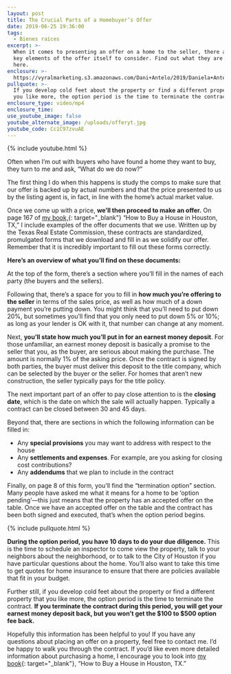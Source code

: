 ```yaml
---
layout: post
title: The Crucial Parts of a Homebuyer’s Offer
date: 2019-06-25 19:36:00
tags:
  - Bienes raíces
excerpt: >-
  When it comes to presenting an offer on a home to the seller, there are a few
  key elements of the offer itself to consider. Find out what they are right
  here.
enclosure: >-
  https://vyralmarketing.s3.amazonaws.com/Dani+Antelo/2019/Daniela+Antelo+Keller+Williams+_+Elements+of+an+offer.mp4
pullquote: >-
  If you develop cold feet about the property or find a different property that
  you like more, the option period is the time to terminate the contract
enclosure_type: video/mp4
enclosure_time:
use_youtube_image: false
youtube_alternate_image: /uploads/offeryt.jpg
youtube_code: Cc1C97zvuAE
---
```


{% include youtube.html %}

Often when I’m out with buyers who have found a home they want to buy, they turn to me and ask, “What do we do now?”

The first thing I do when this happens is study the comps to make sure that our offer is backed up by actual numbers and that the price presented to us by the listing agent is, in fact, in line with the home’s actual market value.

Once we come up with a price, **we’ll then proceed to make an offer.** On page 167 of [my book,](https://www.amazon.com/How-Buy-House-Houston-Successfully/dp/1792789300){: target="_blank"} “How to Buy a House in Houston, TX,” I include examples of the offer documents that we use. Written up by the Texas Real Estate Commission, these contracts are standardized, promulgated forms that we download and fill in as we solidify our offer. Remember that it is incredibly important to fill out these forms correctly.

**Here’s an overview of what you’ll find on these documents:**

At the top of the form, there’s a section where you’ll fill in the names of each party (the buyers and the sellers).

Following that, there’s a space for you to fill in **how much you’re offering to the seller** in terms of the sales price, as well as how much of a down payment you’re putting down. You might think that you’ll need to put down 20%, but sometimes you’ll find that you only need to put down 5% or 10%; as long as your lender is OK with it, that number can change at any moment.

Next, **you’ll state how much you’ll put in for an earnest money deposit**. For those unfamiliar, an earnest money deposit is basically a promise to the seller that you, as the buyer, are serious about making the purchase. The amount is normally 1% of the asking price. Once the contract is signed by both parties, the buyer must deliver this deposit to the title company, which can be selected by the buyer or the seller. For homes that aren’t new construction, the seller typically pays for the title policy.

The next important part of an offer to pay close attention to is the **closing date**, which is the date on which the sale will actually happen. Typically a contract can be closed between 30 and 45 days.

Beyond that, there are sections in which the following information can be filled in:

* Any **special provisions** you may want to address with respect to the house
* Any **settlements and expenses**. For example, are you asking for closing cost contributions?
* Any **addendums** that we plan to include in the contract

Finally, on page 8 of this form, you’ll find the “termination option” section. Many people have asked me what it means for a home to be ‘option pending’—this just means that the property has an accepted offer on the table. Once we have an accepted offer on the table and the contract has been both signed and executed, that’s when the option period begins.

{% include pullquote.html %}

**During the option period, you have 10 days to do your due diligence.** This is the time to schedule an inspector to come view the property, talk to your neighbors about the neighborhood, or to talk to the City of Houston if you have particular questions about the home. You’ll also want to take this time to get quotes for home insurance to ensure that there are policies available that fit in your budget.

Further still, if you develop cold feet about the property or find a different property that you like more, the option period is the time to terminate the contract. **If you terminate the contract during this period, you will get your earnest money deposit back, but you won’t get the $100 to $500 option fee back.**

Hopefully this information has been helpful to you\! If you have any questions about placing an offer on a property, feel free to contact me. I’d be happy to walk you through the contract. If you’d like even more detailed information about purchasing a home, I encourage you to look into [my book](https://www.amazon.com/How-Buy-House-Houston-Successfully/dp/1792789300){: target="_blank"}, “How to Buy a House in Houston, TX.”<br>&nbsp;

&nbsp;
